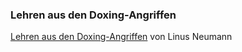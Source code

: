### Lehren aus den Doxing-Angriffen

[Lehren aus den Doxing-Angriffen](https://linus-neumann.de/2019/01/lehren-aus-den-doxing-angriffen/) von Linus Neumann
